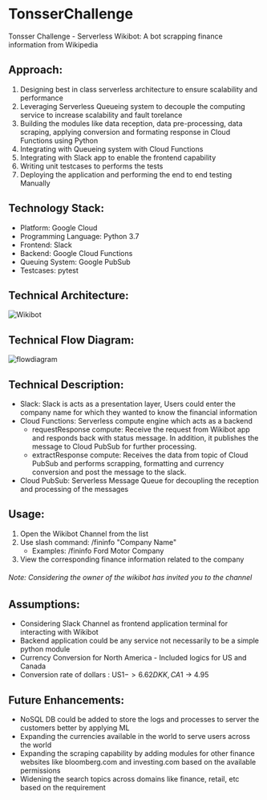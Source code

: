 # TonsserChallenge
Tonsser Challenge - Serverless Wikibot: A bot scrapping finance information from Wikipedia 

## Approach:
1. Designing best in class serverless architecture to ensure scalability and performance
2. Leveraging Serverless Queueing system to decouple the computing service to increase scalability and fault torelance
3. Building the modules like data reception, data pre-processing, data scraping, applying conversion and formating response in  Cloud Functions using Python
4. Integrating with Queueing system with Cloud Functions
5. Integrating with Slack app to enable the frontend capability
5. Writing unit testcases to performs the tests
6. Deploying the application and performing the end to end testing Manually

## Technology Stack:
* Platform: Google Cloud 
* Programming Language: Python 3.7
* Frontend: Slack 
* Backend: Google Cloud Functions
* Queuing System: Google PubSub
* Testcases: pytest

## Technical Architecture:
![Wikibot](https://user-images.githubusercontent.com/9641775/59161811-c7d0f100-8b04-11e9-99b7-a36d768722fb.jpg)

## Technical Flow Diagram:
![flowdiagram](https://user-images.githubusercontent.com/9641775/59161812-cacbe180-8b04-11e9-873a-9c2f70fd06b4.jpg)

## Technical Description:
* Slack: Slack is acts as a presentation layer, Users could enter the company name for which they wanted to know the financial information
* Cloud Functions: Serverless compute engine which acts as a backend
    * requestResponse compute: Receive the request from Wikibot app and responds back with status message. In addition, it publishes the message to Cloud PubSub for further processing. 
    * extractResponse compute: Receives the data from topic of Cloud PubSub and performs scrapping, formatting and currency conversion and post the message to the slack.
* Cloud PubSub: Serverless Message Queue for decoupling the reception and processing of the messages 

## Usage:
1. Open the Wikibot Channel from the list
2. Use slash command: /fininfo "Company Name"
   * Examples: /fininfo Ford Motor Company 
3. View the corresponding finance information related to the company
###### Note: Considering the owner of the wikibot has invited you to the channel

## Assumptions:
* Considering Slack Channel as frontend application terminal for interacting with Wikibot
* Backend application could be any service not necessarily to be a simple python module
* Currency Conversion for North America - Included logics for US and Canada  
* Conversion rate of dollars : US$1 -> 6.62 DKK, CA$1 -> 4.95

## Future Enhancements:
* NoSQL DB could be added to store the logs and processes to server the customers better by applying ML
* Expanding the currencies available in the world to serve users across the world
* Expanding the scraping capability by adding modules for other finance websites like bloomberg.com and investing.com based on the available permissions
* Widening the search topics across domains like finance, retail, etc based on the requirement 

